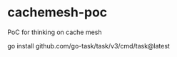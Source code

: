# cachemesh-poc
PoC for thinking on cache mesh

go install github.com/go-task/task/v3/cmd/task@latest
